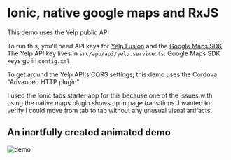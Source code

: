 # Ionic, native google maps and RxJS

This demo uses the Yelp public API

To run this, you'll need API keys for [Yelp Fusion](https://www.yelp.com/developers/documentation/v3/get_started) and the [Google Maps SDK](https://console.developers.google.com/). The Yelp API key lives in `src/app/api/yelp.service.ts`. Google Maps SDK keys go in `config.xml`

To get around the Yelp API's CORS settings, this demo uses the Cordova "Advanced HTTP plugin"

I used the Ionic tabs starter app for this because one of the issues with using the native maps plugin shows up in page transitions. I wanted to verify I could move from tab to tab without any unusual visual artifacts.

## An inartfully created animated demo

![demo](yelper-demo.gif)
